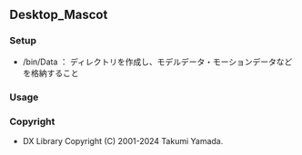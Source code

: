 ## Desktop_Mascot

### Setup
- /bin/Data ： ディレクトリを作成し、モデルデータ・モーションデータなどを格納すること

### Usage

### Copyright
- DX Library Copyright (C) 2001-2024 Takumi Yamada.